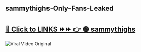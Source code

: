 
 ## sammythighs-Only-Fans-Leaked

# <h2><a href="https://clipsfans.com/sammythighs&ref=git">🔗 Click to LINKS ⏩⏩ 👉 🟢 sammythighs </a></h2>

<a href="https://clipsfans.com/sammythighs&ref=git" rel="nofollow" data-target="animated-image.originalLink"><img src="https://i.ibb.co.com/xMMVF88/686577567.gif" alt="Viral Video Original" style="max-width: 100%; display: inline-block;" data-target="animated-image.originalImage"></a>
